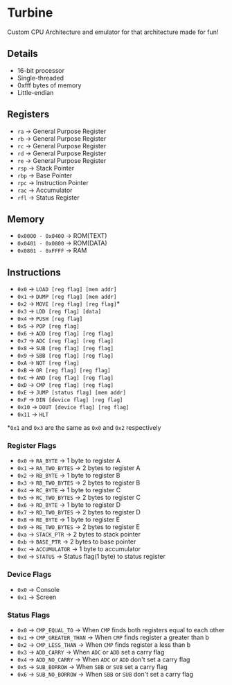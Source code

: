 # Turbine

Custom CPU Architecture and emulator for that architecture made for fun!

## Details

- 16-bit processor
- Single-threaded
- 0xfff bytes of memory
- Little-endian

## Registers

- `ra`  -> General Purpose Register
- `rb`  -> General Purpose Register
- `rc`  -> General Purpose Register
- `rd`  -> General Purpose Register
- `re`  -> General Purpose Register
- `rsp` -> Stack Pointer
- `rbp` -> Base Pointer
- `rpc` -> Instruction Pointer
- `rac` -> Accumulator
- `rfl` -> Status Register

## Memory

- `0x0000 - 0x0400` -> ROM(TEXT)
- `0x0401 - 0x0800` -> ROM(DATA)
- `0x0801 - 0xFFFF` -> RAM

## Instructions

- `0x0`  -> `LOAD [reg flag] [mem addr]`
- `0x1`  -> `DUMP [reg flag] [mem addr]`
- `0x2`  -> `MOVE [reg flag] [reg flag]`*
- `0x3`  -> `LDD [reg flag] [data]`
- `0x4`  -> `PUSH [reg flag]`
- `0x5`  -> `POP [reg flag]`
- `0x6`  -> `ADD [reg flag] [reg flag]`
- `0x7`  -> `ADC [reg flag] [reg flag]`
- `0x8`  -> `SUB [reg flag] [reg flag]`
- `0x9`  -> `SBB [reg flag] [reg flag]`
- `0xA`  -> `NOT [reg flag]`
- `0xB`  -> `OR [reg flag] [reg flag]`
- `0xC`  -> `AND [reg flag] [reg flag]`
- `0xD`  -> `CMP [reg flag] [reg flag]`
- `0xE`  -> `JUMP [status flag] [mem addr]`
- `0xF`  -> `DIN [device flag] [reg flag]`
- `0x10` -> `DOUT [device flag] [reg flag]`
- `0x11` -> `HLT`

*`0x1` and `0x3` are the same as `0x0` and `0x2` respectively

### Register Flags

- `0x0` -> `RA_BYTE`      -> 1 byte to register A
- `0x1` -> `RA_TWO_BYTES` -> 2 bytes to register A
- `0x2` -> `RB_BYTE`      -> 1 byte to register B
- `0x3` -> `RB_TWO_BYTES` -> 2 bytes to register B
- `0x4` -> `RC_BYTE`      -> 1 byte to register C
- `0x5` -> `RC_TWO_BYTES` -> 2 bytes to register C
- `0x6` -> `RD_BYTE`      -> 1 byte to register D
- `0x7` -> `RD_TWO_BYTES` -> 2 bytes to register D
- `0x8` -> `RE_BYTE`      -> 1 byte to register E
- `0x9` -> `RE_TWO_BYTES` -> 2 bytes to register E
- `0xa` -> `STACK_PTR`    -> 2 bytes to stack pointer
- `0xb` -> `BASE_PTR`     -> 2 bytes to base pointer
- `0xc` -> `ACCUMULATOR`  -> 1 byte to accumulator
- `0xd` -> `STATUS`       -> Status flag(1 byte) to status register

### Device Flags

- `0x0` -> Console
- `0x1` -> Screen

### Status Flags

- `0x0` -> `CMP_EQUAL_TO`     -> When `CMP` finds both registers equal to each other
- `0x1` -> `CMP_GREATER_THAN` -> When `CMP` finds register a greater than b
- `0x2` -> `CMP_LESS_THAN`    -> When `CMP` finds register a less than b
- `0x3` -> `ADD_CARRY`        -> When `ADC` or `ADD` set a carry flag
- `0x4` -> `ADD_NO_CARRY`     -> When `ADC` or `ADD` don't set a carry flag
- `0x5` -> `SUB_BORROW`       -> When `SBB` or `SUB` set a carry flag
- `0x6` -> `SUB_NO_BORROW`    -> When `SBB` or `SUB` don't set a carry flag
